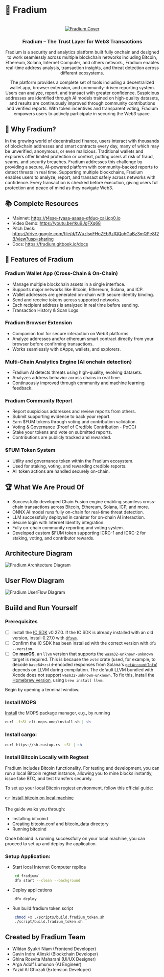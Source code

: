 # 🌟 Fradium

<br />
<div align="center">
  <a href="https://github.com/fradiumofficial/fradium">
    <img src="docs/images/cover.png" alt="Fradium Cover">
  </a>

  <h3 align="center">Fradium – The Trust Layer for Web3 Transactions</h3>
<p align="center">
   Fradium is a security and analytics platform built fully onchain and designed to work seamlessly across multiple blockchain networks including Bitcoin, Ethereum, Solana, Internet Computer, and others network., Fradium enables real-time address analysis, transaction insights, and threat detection across different ecosystems.

The platform provides a complete set of tools including a decentralized wallet app, browser extension, and community-driven reporting system. Users can analyze, report, and transact with greater confidence. Suspicious addresses are identified through AI models trained on high-quality datasets, and results are continuously improved through community contributions and verified reports. With token incentives and transparent voting, Fradium empowers users to actively participate in securing the Web3 space.

</p>

</div>

## 📌 Why Fradium?

In the growing world of decentralized finance, users interact with thousands of blockchain addresses and smart contracts every day, many of which may be unverified, anonymous, or even malicious. Traditional wallets and explorers offer limited protection or context, putting users at risk of fraud, scams, and security breaches. Fradium addresses this challenge by providing a secure, AI-powered platform with community-backed reports to detect threats in real time. Supporting multiple blockchains, Fradium enables users to analyze, report, and transact safely across networks with confidence. Every transaction is checked before execution, giving users full protection and peace of mind as they navigate Web3.

## 📚 Complete Resources

- Mainnet: https://t4sse-tyaaa-aaaae-qfduq-cai.icp0.io
- Video Demo: https://youtu.be/tku9JgFXq68
- Pitch Deck: https://drive.google.com/file/d/1WuzlsoFHoZEb9zIQQohGaBz3mQPe8f2B/view?usp=sharing
- Docs: https://fradium.gitbook.io/docs

## 🌟 Features of Fradium

### Fradium Wallet App (Cross-Chain & On-Chain)

- Manage multiple blockchain assets in a single interface.
- Supports major networks like Bitcoin, Ethereum, Solana, and ICP.
- Wallet addresses are generated on-chain with secure identity binding.
- Send and receive tokens across supported networks.
- Each recipient address is analyzed in real time before sending.
- Transaction History & Scan Logs

### Fradium Browser Extension

- Companion tool for secure interaction on Web3 platforms.
- Analyze addresses and/or ethereum smart contract directly from your browser before confirming transactions.
- Works seamlessly with dApps, wallets, and explorers.

### Multi-Chain Analytics Engine (AI onchain detection)

- Fradium AI detects threats using high-quality, evolving datasets.
- Analyzes address behavior across chains in real time.
- Continuously improved through community and machine learning feedback.

### Fradium Community Report

- Report suspicious addresses and review reports from others.
- Submit supporting evidence to back your report.
- Earn $FUM tokens through voting and contribution validation.
- Voting & Governance (Proof of Credible Contribution - PoCC)
- Stake your tokens and vote on submitted reports.
- Contributions are publicly tracked and rewarded.

### $FUM Token System

- Utility and governance token within the Fradium ecosystem.
- Used for staking, voting, and rewarding credible reports.
- All token actions are handled securely on-chain.

## 🏆 What We Are Proud Of

- Successfully developed Chain Fusion engine enabling seamless cross-chain transactions across Bitcoin, Ethereum, Solana, ICP, and more.
- ONNX AI model runs fully on-chain for real-time threat detection.
- LLM successfully deployed in canister for on-chain AI interaction.
- Secure login with Internet Identity integration.
- Fully on-chain community reporting and voting system.
- Developed custom $FUM token supporting ICRC-1 and ICRC-2 for staking, voting, and contributor rewards.

## Architecture Diagram

![Fradium Architecture Diagram](docs/images/architecture.png)

## User Flow Diagram

![Fradium UserFlow Diagram](docs/images/userflow.png)

## Buiild and Run Yourself

### Prerequisites

- [ ] Install the [IC SDK](https://internetcomputer.org/docs/current/developer-docs/setup/install/index.mdx) v0.27.0. If the IC SDK is already installed with an old version, install 0.27.0 with [`dfxvm`](https://internetcomputer.org/docs/building-apps/developer-tools/dev-tools-overview#dfxvm).
- [ ] Confirm the IC SDK has been installed with the correct version with `dfx --version`.
- [ ] On **macOS**, an `llvm` version that supports the `wasm32-unknown-unknown` target is required. This is because the `zstd` crate (used, for example, to decode `base64+zstd`-encoded responses from Solana's [`getAccountInfo`](https://solana.com/de/docs/rpc/http/getaccountinfo)) depends on LLVM during compilation. The default LLVM bundled with Xcode does not support `wasm32-unknown-unknown`. To fix this, install the [Homebrew version](https://formulae.brew.sh/formula/llvm), using `brew install llvm`.

Begin by opening a terminal window.

### Install MOPS

[Install](https://docs.mops.one/quick-start#2-install-mops-cli) the MOPS package
manager, e.g., by running

```bash
curl -fsSL cli.mops.one/install.sh | sh
```

### Install cargo:

```sh
curl https://sh.rustup.rs -sSf | sh
```

### Install Bitcoin Locally with Regtest

Fradium includes Bitcoin functionality. For testing and development, you can run a local Bitcoin regtest instance, allowing you to mine blocks instantly, issue fake BTC, and test transfers securely.

To set up your local Bitcoin regtest environment, follow this official guide:

👉 [Install bitcoin on local machine](https://internetcomputer.org/docs/build-on-btc/btc-dev-env)

The guide walks you through:

- Installing bitcoind
- Creating bitcoin.conf and bitcoin_data directory
- Running bitcoind

Once bitcoind is running successfully on your local machine, you can proceed to set up and deploy the application.

### Setup Application:

- Start local Internet Computer replica

  ```sh
   cd fradium/
   dfx start --clean --background
  ```

- Deploy applications

  ```sh
   dfx deploy
  ```

- Run build fradium token script

  ```sh
   chmod +x ./scripts/build.fradium_token.sh
   ./script/build.fradium_token.sh
  ```

## Created by Fradium Team

- Wildan Syukri Niam (Frontend Developer)
- Gavin Indra Alinski (Blockchain Developer)
- Ghina Rosvita Maharani (UI/UX Designer)
- Arga Adolf Lumunon (AI Engineer)
- Yazid Al Ghozali (Extension Developer)
